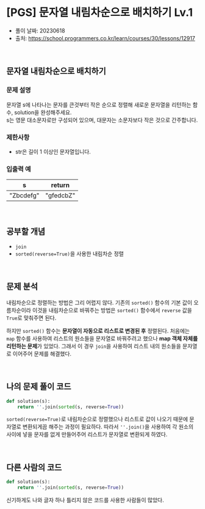 # [PGS] 문자열 내림차순으로 배치하기 Lv.1

- 풀이 날짜: 20230618
- 출처: <https://school.programmers.co.kr/learn/courses/30/lessons/12917>

<br />

## 문자열 내림차순으로 배치하기

### 문제 설명

문자열 s에 나타나는 문자를 큰것부터 작은 순으로 정렬해 새로운 문자열을 리턴하는 함수, solution을 완성해주세요.  
s는 영문 대소문자로만 구성되어 있으며, 대문자는 소문자보다 작은 것으로 간주합니다.

### 제한사항

- str은 길이 1 이상인 문자열입니다.

### 입출력 예

| s         | return    |
| --------- | --------- |
| "Zbcdefg" | "gfedcbZ" |

<br />

## 공부할 개념

- `join`
- `sorted(reverse=True)`을 사용한 내림차순 정렬

<br />

## 문제 분석

내림차순으로 정렬하는 방법은 그리 어렵지 않다. 기존의 `sorted()` 함수의 기본 값이 오름차순이라 이것을 내림차순으로 바꿔주는 방법은 `sorted()` 함수에서 `reverse` 값을 `True`로 맞춰주면 된다.

하지만 `sorted()` 함수는 **문자열이 자동으로 리스트로 변경된 후** 정렬된다. 처음에는 `map` 함수를 사용하여 리스트의 원소들을 문자열로 바꿔주려고 했으나 **map 객체 자체를 리턴하는 문제**가 있었다. 그래서 이 경우 `join`을 사용하여 리스트 내의 원소들을 문자열로 이어주어 문제를 해결했다.

<br />

## 나의 문제 풀이 코드

```python
def solution(s):
    return ''.join(sorted(s, reverse=True))
```

`sorted(reverse=True)`로 내림차순으로 정렬했으나 리스트로 값이 나오기 때문에 문자열로 변환되게끔 해주는 과정이 필요하다. 따라서 `''.join()`을 사용하여 각 원소의 사이에 넣을 문자를 없게 만들어주어 리스트가 문자열로 변환되게 하였다.

<br />

## 다른 사람의 코드

```python
def solution(s):
    return ''.join(sorted(s, reverse=True))
```

신기하게도 나와 글자 하나 틀리지 않은 코드를 사용한 사람들이 많았다.
